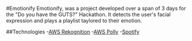 #Emotionify
Emotionify, was a project developed over a span of 3 days for the "Do you have the GUTS?" Hackathon.
It detects the user's facial expression and plays a playlist taylored to their emotion.

##Technologies
-[AWS Rekognition](https://aws.amazon.com/rekognition/)
-[AWS Polly](https://aws.amazon.com/polly/)
-[Spotify](https://developer.spotify.com/web-api/)

